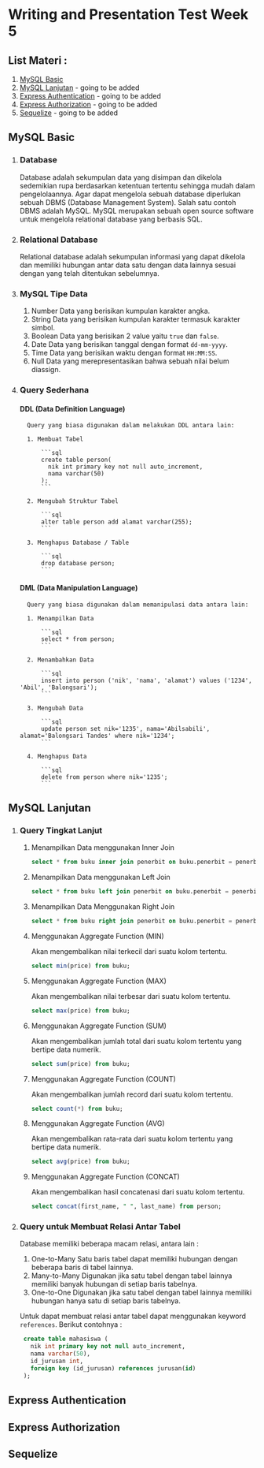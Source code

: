 # **Writing and Presentation Test Week 5**

## List Materi :

1. [MySQL Basic](https://github.com/abilsabili50/Writing-and-Presentation-Test/tree/main/week-5#mysql-basic)
2. [MySQL Lanjutan](https://github.com/abilsabili50/Writing-and-Presentation-Test/tree/main/week-5#mysql-lanjutan) - going to be added
3. [Express Authentication](https://github.com/abilsabili50/Writing-and-Presentation-Test/tree/main/week-5#express-authentication) - going to be added
4. [Express Authorization](https://github.com/abilsabili50/Writing-and-Presentation-Test/tree/main/week-5#express-authorization) - going to be added
5. [Sequelize](https://github.com/abilsabili50/Writing-and-Presentation-Test/tree/main/week-5#design-database) - going to be added

## MySQL Basic

1.  ### Database

    Database adalah sekumpulan data yang disimpan dan dikelola sedemikian rupa berdasarkan ketentuan tertentu sehingga mudah dalam pengelolaannya. Agar dapat mengelola sebuah database diperlukan sebuah DBMS (Database Management System). Salah satu contoh DBMS adalah MySQL. MySQL merupakan sebuah open source software untuk mengelola relational database yang berbasis SQL.

2.  ### Relational Database

    Relational database adalah sekumpulan informasi yang dapat dikelola dan memiliki hubungan antar data satu dengan data lainnya sesuai dengan yang telah ditentukan sebelumnya.

3.  ### MySQL Tipe Data

    1. Number
       Data yang berisikan kumpulan karakter angka.
    2. String
       Data yang berisikan kumpulan karakter termasuk karakter simbol.
    3. Boolean
       Data yang berisikan 2 value yaitu `true` dan `false`.
    4. Date
       Data yang berisikan tanggal dengan format `dd-mm-yyyy`.
    5. Time
       Data yang berisikan waktu dengan format `HH:MM:SS`.
    6. Null
       Data yang merepresentasikan bahwa sebuah nilai belum diassign.

4.  ### Query Sederhana

    #### DDL (Data Definition Language)

          Query yang biasa digunakan dalam melakukan DDL antara lain:

          1. Membuat Tabel

              ```sql
              create table person(
                nik int primary key not null auto_increment,
                nama varchar(50)
              );
              ```

          2. Mengubah Struktur Tabel

              ```sql
              alter table person add alamat varchar(255);
              ```

          3. Menghapus Database / Table

              ```sql
              drop database person;
              ```

    #### DML (Data Manipulation Language)

          Query yang biasa digunakan dalam memanipulasi data antara lain:

          1. Menampilkan Data

              ```sql
              select * from person;
              ```

          2. Menambahkan Data

              ```sql
              insert into person ('nik', 'nama', 'alamat') values ('1234', 'Abil', 'Balongsari');
              ```

          3. Mengubah Data

              ```sql
              update person set nik='1235', nama='Abilsabili', alamat='Balongsari Tandes' where nik='1234';
              ```

          4. Menghapus Data

              ```sql
              delete from person where nik='1235';
              ```

## MySQL Lanjutan

1. ### Query Tingkat Lanjut

   1. Menampilkan Data menggunakan Inner Join

      ```sql
      select * from buku inner join penerbit on buku.penerbit = penerbit.id;
      ```

   2. Menampilkan Data menggunakan Left Join

      ```sql
      select * from buku left join penerbit on buku.penerbit = penerbit.id;
      ```

   3. Menampilkan Data Menggunakan Right Join

      ```sql
      select * from buku right join penerbit on buku.penerbit = penerbit.id;
      ```

   4. Menggunakan Aggregate Function (MIN)

      Akan mengembalikan nilai terkecil dari suatu kolom tertentu.

      ```sql
      select min(price) from buku;
      ```

   5. Menggunakan Aggregate Function (MAX)

      Akan mengembalikan nilai terbesar dari suatu kolom tertentu.

      ```sql
      select max(price) from buku;
      ```

   6. Menggunakan Aggregate Function (SUM)

      Akan mengembalikan jumlah total dari suatu kolom tertentu yang bertipe data numerik.

      ```sql
      select sum(price) from buku;
      ```

   7. Menggunakan Aggregate Function (COUNT)

      Akan mengembalikan jumlah record dari suatu kolom tertentu.

      ```sql
      select count(*) from buku;
      ```

   8. Menggunakan Aggregate Function (AVG)

      Akan mengembalikan rata-rata dari suatu kolom tertentu yang bertipe data numerik.

      ```sql
      select avg(price) from buku;
      ```

   9. Menggunakan Aggregate Function (CONCAT)

      Akan mengembalikan hasil concatenasi dari suatu kolom tertentu.

      ```sql
      select concat(first_name, " ", last_name) from person;
      ```

2. ### Query untuk Membuat Relasi Antar Tabel

   Database memiliki beberapa macam relasi, antara lain :

   1. One-to-Many
      Satu baris tabel dapat memiliki hubungan dengan beberapa baris di tabel lainnya.
   2. Many-to-Many
      Digunakan jika satu tabel dengan tabel lainnya memiliki banyak hubungan di setiap baris tabelnya.
   3. One-to-One
      Digunakan jika satu tabel dengan tabel lainnya memiliki hubungan hanya satu di setiap baris tabelnya.

   Untuk dapat membuat relasi antar tabel dapat menggunakan keyword `references`. Berikut contohnya :

   ```sql
    create table mahasiswa (
      nik int primary key not null auto_increment,
      nama varchar(50),
      id_jurusan int,
      foreign key (id_jurusan) references jurusan(id)
    );
   ```

## Express Authentication

## Express Authorization

## Sequelize
